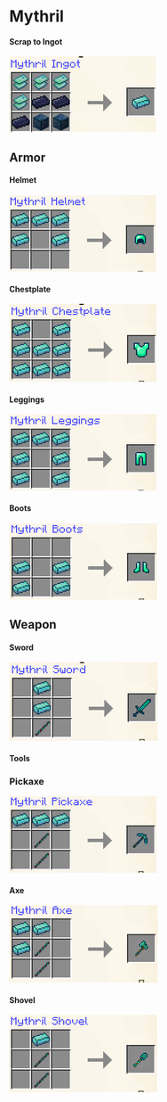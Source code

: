 # Mythril

#### Scrap to Ingot

![](<../../.gitbook/assets/image (5) (1) (1) (1) (1) (1) (1) (1).png>)

## Armor

#### Helmet

![](<../../.gitbook/assets/image (38).png>)

#### Chestplate

![](<../../.gitbook/assets/image (113) (1).png>)

#### Leggings

![](<../../.gitbook/assets/image (62).png>)

#### Boots

![](<../../.gitbook/assets/image (132) (1) (1).png>)

## Weapon

#### Sword

![](<../../.gitbook/assets/image (163).png>)

#### Tools

### Pickaxe

![](<../../.gitbook/assets/image (157) (1).png>)

#### Axe

![](<../../.gitbook/assets/image (133) (1) (1).png>)

#### Shovel

![](<../../.gitbook/assets/image (47).png>)
